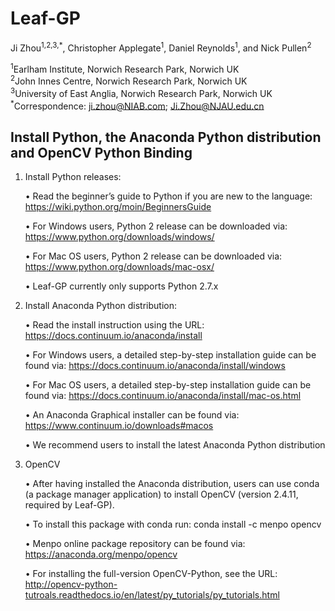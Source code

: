 # Leaf-GP

Ji Zhou<sup>1,2,3,*</sup>, Christopher Applegate<sup>1</sup>, Daniel Reynolds<sup>1</sup>, and Nick Pullen<sup>2</sup>

<sup>1</sup>Earlham Institute, Norwich Research Park, Norwich UK  
<sup>2</sup>John Innes Centre, Norwich Research Park, Norwich UK  
<sup>3</sup>University of East Anglia, Norwich Research Park, Norwich UK  
<sup>*</sup>Correspondence: ji.zhou@NIAB.com; Ji.Zhou@NJAU.edu.cn


## Install Python, the Anaconda Python distribution and OpenCV Python Binding 

1. Install Python releases:
   
   •	Read the beginner’s guide to Python if you are new to the language: 
   https://wiki.python.org/moin/BeginnersGuide
   
   •	For Windows users, Python 2 release can be downloaded via: 
   https://www.python.org/downloads/windows/
   
   •	For Mac OS users, Python 2 release can be downloaded via: 
   https://www.python.org/downloads/mac-osx/
   
   •	Leaf-GP currently only supports Python 2.7.x


2. Install Anaconda Python distribution:
   
   •	Read the install instruction using the URL: https://docs.continuum.io/anaconda/install
   
   •	For Windows users, a detailed step-by-step installation guide can be found via: 
   https://docs.continuum.io/anaconda/install/windows 
   
   •	For Mac OS users, a detailed step-by-step installation guide can be found via:
   https://docs.continuum.io/anaconda/install/mac-os.html
   
   •	An Anaconda Graphical installer can be found via: 
   https://www.continuum.io/downloads#macos  

   •	We recommend users to install the latest Anaconda Python distribution

3. OpenCV
   
   •	After having installed the Anaconda distribution, users can use conda (a package manager application) to install OpenCV (version 2.4.11, required by Leaf-GP).
   
   •	To install this package with conda run:
conda install -c menpo opencv 
   
   •	Menpo online package repository can be found via: https://anaconda.org/menpo/opencv 
   
   •	For installing the full-version OpenCV-Python, see the URL:
http://opencv-python-tutroals.readthedocs.io/en/latest/py_tutorials/py_tutorials.html   

